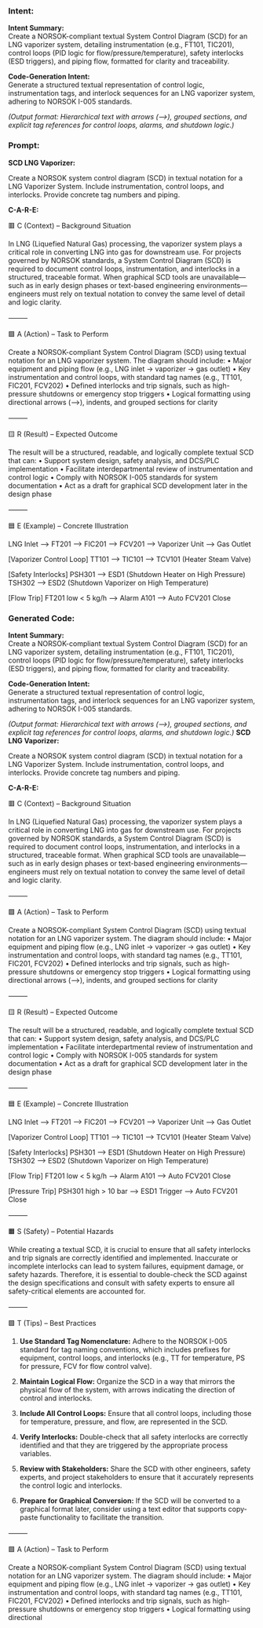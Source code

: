 ### Intent:
**Intent Summary:**  
Create a NORSOK-compliant textual System Control Diagram (SCD) for an LNG vaporizer system, detailing instrumentation (e.g., FT101, TIC201), control loops (PID logic for flow/pressure/temperature), safety interlocks (ESD triggers), and piping flow, formatted for clarity and traceability.  

**Code-Generation Intent:**  
Generate a structured textual representation of control logic, instrumentation tags, and interlock sequences for an LNG vaporizer system, adhering to NORSOK I-005 standards.  

*(Output format: Hierarchical text with arrows (-->), grouped sections, and explicit tag references for control loops, alarms, and shutdown logic.)*

### Prompt:
**SCD LNG Vaporizer:**

Create a NORSOK system control diagram (SCD) in textual notation for a LNG Vaporizer System. Include instrumentation, control loops, and interlocks. Provide concrete tag numbers and piping.


**C-A-R-E:**

🟥 C (Context) – Background Situation

In LNG (Liquefied Natural Gas) processing, the vaporizer system plays a critical role in converting LNG into gas for downstream use. For projects governed by NORSOK standards, a System Control Diagram (SCD) is required to document control loops, instrumentation, and interlocks in a structured, traceable format. When graphical SCD tools are unavailable—such as in early design phases or text-based engineering environments—engineers must rely on textual notation to convey the same level of detail and logic clarity.

⸻

🟩 A (Action) – Task to Perform

Create a NORSOK-compliant System Control Diagram (SCD) using textual notation for an LNG vaporizer system. The diagram should include:
	•	Major equipment and piping flow (e.g., LNG inlet → vaporizer → gas outlet)
	•	Key instrumentation and control loops, with standard tag names (e.g., TT101, FIC201, FCV202)
	•	Defined interlocks and trip signals, such as high-pressure shutdowns or emergency stop triggers
	•	Logical formatting using directional arrows (-->), indents, and grouped sections for clarity

⸻

🟨 R (Result) – Expected Outcome

The result will be a structured, readable, and logically complete textual SCD that can:
	•	Support system design, safety analysis, and DCS/PLC implementation
	•	Facilitate interdepartmental review of instrumentation and control logic
	•	Comply with NORSOK I-005 standards for system documentation
	•	Act as a draft for graphical SCD development later in the design phase

⸻

🟦 E (Example) – Concrete Illustration

LNG Inlet --> FT201 --> FIC201 --> FCV201 --> Vaporizer Unit --> Gas Outlet

[Vaporizer Control Loop]
  TT101 --> TIC101 --> TCV101 (Heater Steam Valve)

[Safety Interlocks]
  PSH301 --> ESD1 (Shutdown Heater on High Pressure)
  TSH302 --> ESD2 (Shutdown Vaporizer on High Temperature)

[Flow Trip]
  FT201 low < 5 kg/h --> Alarm A101 --> Auto FCV201 Close

### Generated Code:
**Intent Summary:**  
Create a NORSOK-compliant textual System Control Diagram (SCD) for an LNG vaporizer system, detailing instrumentation (e.g., FT101, TIC201), control loops (PID logic for flow/pressure/temperature), safety interlocks (ESD triggers), and piping flow, formatted for clarity and traceability.  

**Code-Generation Intent:**  
Generate a structured textual representation of control logic, instrumentation tags, and interlock sequences for an LNG vaporizer system, adhering to NORSOK I-005 standards.  

*(Output format: Hierarchical text with arrows (-->), grouped sections, and explicit tag references for control loops, alarms, and shutdown logic.)*
**SCD LNG Vaporizer:**

Create a NORSOK system control diagram (SCD) in textual notation for a LNG Vaporizer System. Include instrumentation, control loops, and interlocks. Provide concrete tag numbers and piping.


**C-A-R-E:**

🟥 C (Context) – Background Situation

In LNG (Liquefied Natural Gas) processing, the vaporizer system plays a critical role in converting LNG into gas for downstream use. For projects governed by NORSOK standards, a System Control Diagram (SCD) is required to document control loops, instrumentation, and interlocks in a structured, traceable format. When graphical SCD tools are unavailable—such as in early design phases or text-based engineering environments—engineers must rely on textual notation to convey the same level of detail and logic clarity.

⸻

🟩 A (Action) – Task to Perform

Create a NORSOK-compliant System Control Diagram (SCD) using textual notation for an LNG vaporizer system. The diagram should include:
	•	Major equipment and piping flow (e.g., LNG inlet → vaporizer → gas outlet)
	•	Key instrumentation and control loops, with standard tag names (e.g., TT101, FIC201, FCV202)
	•	Defined interlocks and trip signals, such as high-pressure shutdowns or emergency stop triggers
	•	Logical formatting using directional arrows (-->), indents, and grouped sections for clarity

⸻

🟨 R (Result) – Expected Outcome

The result will be a structured, readable, and logically complete textual SCD that can:
	•	Support system design, safety analysis, and DCS/PLC implementation
	•	Facilitate interdepartmental review of instrumentation and control logic
	•	Comply with NORSOK I-005 standards for system documentation
	•	Act as a draft for graphical SCD development later in the design phase

⸻

🟦 E (Example) – Concrete Illustration

LNG Inlet --> FT201 --> FIC201 --> FCV201 --> Vaporizer Unit --> Gas Outlet

[Vaporizer Control Loop]
  TT101 --> TIC101 --> TCV101 (Heater Steam Valve)

[Safety Interlocks]
  PSH301 --> ESD1 (Shutdown Heater on High Pressure)
  TSH302 --> ESD2 (Shutdown Vaporizer on High Temperature)

[Flow Trip]
  FT201 low < 5 kg/h --> Alarm A101 --> Auto FCV201 Close

[Pressure Trip]
  PSH301 high > 10 bar --> ESD1 Trigger --> Auto FCV201 Close

⸻

🟧 S (Safety) – Potential Hazards

While creating a textual SCD, it is crucial to ensure that all safety interlocks and trip signals are correctly identified and implemented. Inaccurate or incomplete interlocks can lead to system failures, equipment damage, or safety hazards. Therefore, it is essential to double-check the SCD against the design specifications and consult with safety experts to ensure all safety-critical elements are accounted for.

⸻

🟪 T (Tips) – Best Practices

1. **Use Standard Tag Nomenclature:** Adhere to the NORSOK I-005 standard for tag naming conventions, which includes prefixes for equipment, control loops, and interlocks (e.g., TT for temperature, PS for pressure, FCV for flow control valve).

2. **Maintain Logical Flow:** Organize the SCD in a way that mirrors the physical flow of the system, with arrows indicating the direction of control and interlocks.

3. **Include All Control Loops:** Ensure that all control loops, including those for temperature, pressure, and flow, are represented in the SCD.

4. **Verify Interlocks:** Double-check that all safety interlocks are correctly identified and that they are triggered by the appropriate process variables.

5. **Review with Stakeholders:** Share the SCD with other engineers, safety experts, and project stakeholders to ensure that it accurately represents the control logic and interlocks.

6. **Prepare for Graphical Conversion:** If the SCD will be converted to a graphical format later, consider using a text editor that supports copy-paste functionality to facilitate the transition.

⸻

🟩 A (Action) – Task to Perform

Create a NORSOK-compliant System Control Diagram (SCD) using textual notation for an LNG vaporizer system. The diagram should include:
	•	Major equipment and piping flow (e.g., LNG inlet → vaporizer → gas outlet)
	•	Key instrumentation and control loops, with standard tag names (e.g., TT101, FIC201, FCV202)
	•	Defined interlocks and trip signals, such as high-pressure shutdowns or emergency stop triggers
	•	Logical formatting using directional
